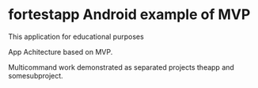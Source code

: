 # fortestapp Android example of MVP
This application for educational purposes

App Achitecture based on MVP.

Multicommand work demonstrated as separated projects theapp and somesubproject.
